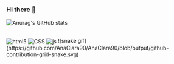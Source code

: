 ### Hi there 👋
![Anurag's GitHub stats](https://github-readme-stats.vercel.app/api?username=AnaClara90&show_icons=true&theme=synthwave)
<div style "display:inline_block"><br>
<img align="center" alt="html5" src="https://img.shields.io/badge/HTML5-E34F26?style=for-the-badge&logo=html5&logoColor=white">
<img align="center" alt="CSS" src="https://img.shields.io/badge/CSS3-1572B6?style=for-the-badge&logo=css3&logoColor=white">
<img align="center" alt="js" src="https://img.shields.io/badge/JavaScript-F7DF1E?style=for-the-badge&logo=javascript&logoColor=black">
![snake gif](https://github.com/AnaClara90/AnaClara90/blob/output/github-contribution-grid-snake.svg)
</div>

